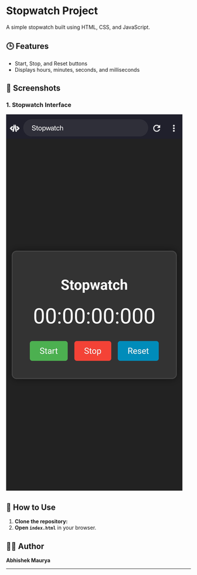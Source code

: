 # Stopwatch Project  
A simple stopwatch built using HTML, CSS, and JavaScript.

## 🕒 Features  
- Start, Stop, and Reset buttons  
- Displays hours, minutes, seconds, and milliseconds  

## 📸 Screenshots  
### 1. Stopwatch Interface  
![Stopwatch Screenshot](./Screenshots/stopwatch.jpg)

## 🚀 How to Use  
1. **Clone the repository:**
2. **Open `index.html`** in your browser.

## 👨‍💻 Author  
**Abhishek Maurya**  

---
